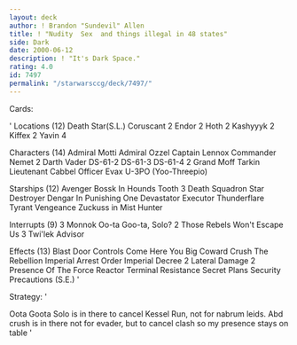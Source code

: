 ```yaml
---
layout: deck
author: ! Brandon "Sundevil" Allen
title: ! "Nudity  Sex  and things illegal in 48 states"
side: Dark
date: 2000-06-12
description: ! "It's Dark Space."
rating: 4.0
id: 7497
permalink: "/starwarsccg/deck/7497/"
---
```

Cards: 

'
Locations (12)
       Death Star(S.L.)
       Coruscant
     2 Endor
     2 Hoth
     2 Kashyyyk
     2 Kiffex
     2 Yavin 4

Characters (14)
       Admiral Motti
       Admiral Ozzel
       Captain Lennox
       Commander Nemet
     2 Darth Vader
       DS-61-2
       DS-61-3
       DS-61-4
     2 Grand Moff Tarkin
       Lieutenant Cabbel
       Officer Evax
       U-3PO (Yoo-Threepio)

Starships (12)
       Avenger
       Bossk In Hounds Tooth
     3 Death Squadron Star Destroyer
       Dengar In Punishing One
       Devastator
       Executor
       Thunderflare
       Tyrant
       Vengeance
       Zuckuss in Mist Hunter

Interrupts (9)
     3 Monnok
       Oo-ta Goo-ta, Solo?
     2 Those Rebels Won't Escape Us
     3 Twi'lek Advisor

Effects (13)
       Blast Door Controls
       Come Here You Big Coward
       Crush The Rebellion
       Imperial Arrest Order
       Imperial Decree
     2 Lateral Damage
     2 Presence Of The Force
       Reactor Terminal
       Resistance
       Secret Plans
       Security Precautions (S.E.)
'

Strategy: '

Oota Goota Solo is in there to cancel Kessel Run, not for nabrum leids. Abd crush is in there not for evader, but to cancel clash so my presence stays on table '
